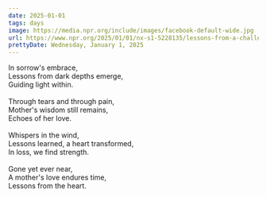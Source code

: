 ```yaml
---
date: 2025-01-01
tags: days
image: https://media.npr.org/include/images/facebook-default-wide.jpg
url: https://www.npr.org/2025/01/01/nx-s1-5228135/lessons-from-a-challenging-year-losing-a-parent
prettyDate: Wednesday, January 1, 2025
---
```

In sorrow's embrace,<br>Lessons from dark depths emerge,<br>Guiding light within.<br><br>Through tears and through pain,<br>Mother's wisdom still remains,<br>Echoes of her love.<br><br>Whispers in the wind,<br>Lessons learned, a heart transformed,<br>In loss, we find strength.<br><br>Gone yet ever near,<br>A mother's love endures time,<br>Lessons from the heart.